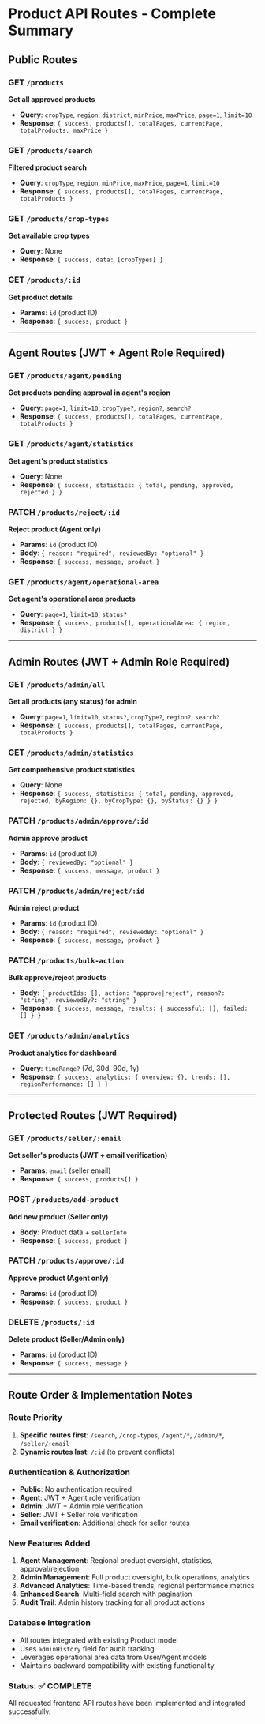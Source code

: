 # Product API Routes - Complete Summary

## Public Routes

### GET `/products`
**Get all approved products**
- **Query**: `cropType`, `region`, `district`, `minPrice`, `maxPrice`, `page=1`, `limit=10`
- **Response**: `{ success, products[], totalPages, currentPage, totalProducts, maxPrice }`

### GET `/products/search`
**Filtered product search**
- **Query**: `cropType`, `region`, `minPrice`, `maxPrice`, `page=1`, `limit=10`
- **Response**: `{ success, products[], totalPages, currentPage, totalProducts }`

### GET `/products/crop-types`
**Get available crop types**
- **Query**: None
- **Response**: `{ success, data: [cropTypes] }`

### GET `/products/:id`
**Get product details**
- **Params**: `id` (product ID)
- **Response**: `{ success, product }`

---

## Agent Routes (JWT + Agent Role Required)

### GET `/products/agent/pending`
**Get products pending approval in agent's region**
- **Query**: `page=1`, `limit=10`, `cropType?`, `region?`, `search?`
- **Response**: `{ success, products[], totalPages, currentPage, totalProducts }`

### GET `/products/agent/statistics`
**Get agent's product statistics**
- **Query**: None
- **Response**: `{ success, statistics: { total, pending, approved, rejected } }`

### PATCH `/products/reject/:id`
**Reject product (Agent only)**
- **Params**: `id` (product ID)
- **Body**: `{ reason: "required", reviewedBy: "optional" }`
- **Response**: `{ success, message, product }`

### GET `/products/agent/operational-area`
**Get agent's operational area products**
- **Query**: `page=1`, `limit=10`, `status?`
- **Response**: `{ success, products[], operationalArea: { region, district } }`

---

## Admin Routes (JWT + Admin Role Required)

### GET `/products/admin/all`
**Get all products (any status) for admin**
- **Query**: `page=1`, `limit=10`, `status?`, `cropType?`, `region?`, `search?`
- **Response**: `{ success, products[], totalPages, currentPage, totalProducts }`

### GET `/products/admin/statistics`
**Get comprehensive product statistics**
- **Query**: None
- **Response**: `{ success, statistics: { total, pending, approved, rejected, byRegion: {}, byCropType: {}, byStatus: {} } }`

### PATCH `/products/admin/approve/:id`
**Admin approve product**
- **Params**: `id` (product ID)
- **Body**: `{ reviewedBy: "optional" }`
- **Response**: `{ success, message, product }`

### PATCH `/products/admin/reject/:id`
**Admin reject product**
- **Params**: `id` (product ID)
- **Body**: `{ reason: "required", reviewedBy: "optional" }`
- **Response**: `{ success, message, product }`

### PATCH `/products/bulk-action`
**Bulk approve/reject products**
- **Body**: `{ productIds: [], action: "approve|reject", reason?: "string", reviewedBy?: "string" }`
- **Response**: `{ success, message, results: { successful: [], failed: [] } }`

### GET `/products/admin/analytics`
**Product analytics for dashboard**
- **Query**: `timeRange?` (7d, 30d, 90d, 1y)
- **Response**: `{ success, analytics: { overview: {}, trends: [], regionPerformance: [] } }`

---

## Protected Routes (JWT Required)

### GET `/products/seller/:email`
**Get seller's products (JWT + email verification)**
- **Params**: `email` (seller email)
- **Response**: `{ success, products[] }`

### POST `/products/add-product`
**Add new product (Seller only)**
- **Body**: Product data + `sellerInfo`
- **Response**: `{ success, product }`

### PATCH `/products/approve/:id`
**Approve product (Agent only)**
- **Params**: `id` (product ID)
- **Response**: `{ success, product }`

### DELETE `/products/:id`
**Delete product (Seller/Admin only)**
- **Params**: `id` (product ID)
- **Response**: `{ success, message }`

---

## Route Order & Implementation Notes

### Route Priority
1. **Specific routes first**: `/search`, `/crop-types`, `/agent/*`, `/admin/*`, `/seller/:email`
2. **Dynamic routes last**: `/:id` (to prevent conflicts)

### Authentication & Authorization
- **Public**: No authentication required
- **Agent**: JWT + Agent role verification
- **Admin**: JWT + Admin role verification  
- **Seller**: JWT + Seller role verification
- **Email verification**: Additional check for seller routes

### New Features Added
1. **Agent Management**: Regional product oversight, statistics, approval/rejection
2. **Admin Management**: Full product oversight, bulk operations, analytics
3. **Advanced Analytics**: Time-based trends, regional performance metrics
4. **Enhanced Search**: Multi-field search with pagination
5. **Audit Trail**: Admin history tracking for all product actions

### Database Integration
- All routes integrated with existing Product model
- Uses `adminHistory` field for audit tracking
- Leverages operational area data from User/Agent models
- Maintains backward compatibility with existing functionality

### Status: ✅ COMPLETE
All requested frontend API routes have been implemented and integrated successfully. 